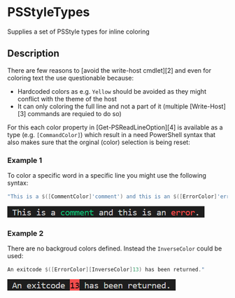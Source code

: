 # PSStyleTypes
Supplies a set of PSStyle types for inline coloring

## Description
There are few reasons to [avoid the write-host cmdlet][2] and even for coloring text the use questionable because:

* Hardcoded colors as e.g. `Yellow` should be avoided as they might conflict with the theme of the host
* It can only coloring the full line and not a part of it (multiple [Write-Host][3] commands are requied to do so)

For this each color property in [Get-PSReadLineOption][4] is available as a type (e.g. `[CommandColor]`) which
result in a need PowerShell syntax that also makes sure that the orginal (color) selection is being reset:

### Example 1
To color a specific word in a specific line you might use the following syntax:

```PowerShell
"This is a $([CommentColor]'comment') and this is an $([ErrorColor]'error')."
```

![alt text](https://github.com/iRon7/PSStyleTypes/blob/main/CommentError.png?raw=true)

### Example 2
There are no backgroud colors defined. Instead the `InverseColor` could be used:

```PowerShell
An exitcode $([ErrorColor][InverseColor]13) has been returned."
```

![alt text](https://github.com/iRon7/PSStyleTypes/blob/main/ExitCode.png?raw=true)
